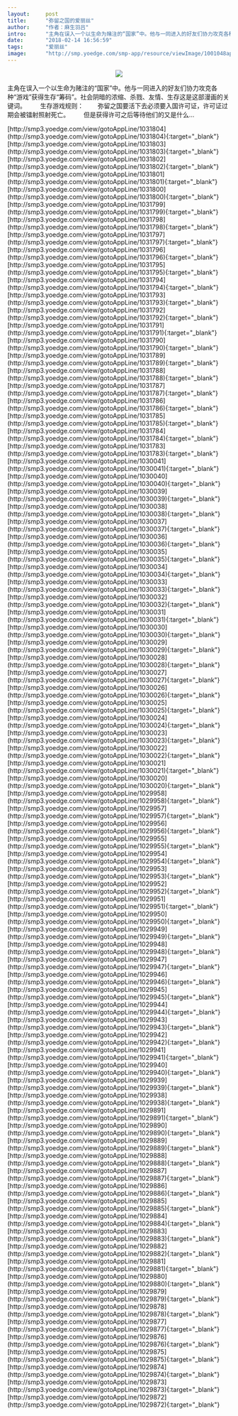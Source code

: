 ```yaml
---
layout:     post
title:      "弥留之国的爱丽丝"
author:     "作者：麻生羽吕"
intro:      "主角在误入一个以生命为赌注的“国家”中。他与一同进入的好友们协力攻克各种“游戏”获得生存“筹码”。社会阴暗的浓缩、杀戮、友情、生存这是这部漫画的关键词。 　　生存游戏规则： 　　弥留之国要活下去必须要入国许可证，许可证过期会被镭射照射死亡。 　　但是获得许可之后等待他们的又是什么..."
date:       "2018-02-14 16:56:59"
tags:       "爱丽丝"
image:      "http://smp.yoedge.com/smp-app/resource/viewImage/1001048appline.png"
---
```

<div style="text-align: center">
<p><img src="http://smp.yoedge.com/smp-app/resource/viewImage/1001048appline.png"/></p>
</div>
<p class="post-meta">
<span>主角在误入一个以生命为赌注的“国家”中。他与一同进入的好友们协力攻克各种“游戏”获得生存“筹码”。社会阴暗的浓缩、杀戮、友情、生存这是这部漫画的关键词。 　　生存游戏规则： 　　弥留之国要活下去必须要入国许可证，许可证过期会被镭射照射死亡。 　　但是获得许可之后等待他们的又是什么...</span>
</p>
[http://smp3.yoedge.com/view/gotoAppLine/1031804](http://smp3.yoedge.com/view/gotoAppLine/1031804){:target="_blank"}
[http://smp3.yoedge.com/view/gotoAppLine/1031803](http://smp3.yoedge.com/view/gotoAppLine/1031803){:target="_blank"}
[http://smp3.yoedge.com/view/gotoAppLine/1031802](http://smp3.yoedge.com/view/gotoAppLine/1031802){:target="_blank"}
[http://smp3.yoedge.com/view/gotoAppLine/1031801](http://smp3.yoedge.com/view/gotoAppLine/1031801){:target="_blank"}
[http://smp3.yoedge.com/view/gotoAppLine/1031800](http://smp3.yoedge.com/view/gotoAppLine/1031800){:target="_blank"}
[http://smp3.yoedge.com/view/gotoAppLine/1031799](http://smp3.yoedge.com/view/gotoAppLine/1031799){:target="_blank"}
[http://smp3.yoedge.com/view/gotoAppLine/1031798](http://smp3.yoedge.com/view/gotoAppLine/1031798){:target="_blank"}
[http://smp3.yoedge.com/view/gotoAppLine/1031797](http://smp3.yoedge.com/view/gotoAppLine/1031797){:target="_blank"}
[http://smp3.yoedge.com/view/gotoAppLine/1031796](http://smp3.yoedge.com/view/gotoAppLine/1031796){:target="_blank"}
[http://smp3.yoedge.com/view/gotoAppLine/1031795](http://smp3.yoedge.com/view/gotoAppLine/1031795){:target="_blank"}
[http://smp3.yoedge.com/view/gotoAppLine/1031794](http://smp3.yoedge.com/view/gotoAppLine/1031794){:target="_blank"}
[http://smp3.yoedge.com/view/gotoAppLine/1031793](http://smp3.yoedge.com/view/gotoAppLine/1031793){:target="_blank"}
[http://smp3.yoedge.com/view/gotoAppLine/1031792](http://smp3.yoedge.com/view/gotoAppLine/1031792){:target="_blank"}
[http://smp3.yoedge.com/view/gotoAppLine/1031791](http://smp3.yoedge.com/view/gotoAppLine/1031791){:target="_blank"}
[http://smp3.yoedge.com/view/gotoAppLine/1031790](http://smp3.yoedge.com/view/gotoAppLine/1031790){:target="_blank"}
[http://smp3.yoedge.com/view/gotoAppLine/1031789](http://smp3.yoedge.com/view/gotoAppLine/1031789){:target="_blank"}
[http://smp3.yoedge.com/view/gotoAppLine/1031788](http://smp3.yoedge.com/view/gotoAppLine/1031788){:target="_blank"}
[http://smp3.yoedge.com/view/gotoAppLine/1031787](http://smp3.yoedge.com/view/gotoAppLine/1031787){:target="_blank"}
[http://smp3.yoedge.com/view/gotoAppLine/1031786](http://smp3.yoedge.com/view/gotoAppLine/1031786){:target="_blank"}
[http://smp3.yoedge.com/view/gotoAppLine/1031785](http://smp3.yoedge.com/view/gotoAppLine/1031785){:target="_blank"}
[http://smp3.yoedge.com/view/gotoAppLine/1031784](http://smp3.yoedge.com/view/gotoAppLine/1031784){:target="_blank"}
[http://smp3.yoedge.com/view/gotoAppLine/1031783](http://smp3.yoedge.com/view/gotoAppLine/1031783){:target="_blank"}
[http://smp3.yoedge.com/view/gotoAppLine/1030041](http://smp3.yoedge.com/view/gotoAppLine/1030041){:target="_blank"}
[http://smp3.yoedge.com/view/gotoAppLine/1030040](http://smp3.yoedge.com/view/gotoAppLine/1030040){:target="_blank"}
[http://smp3.yoedge.com/view/gotoAppLine/1030039](http://smp3.yoedge.com/view/gotoAppLine/1030039){:target="_blank"}
[http://smp3.yoedge.com/view/gotoAppLine/1030038](http://smp3.yoedge.com/view/gotoAppLine/1030038){:target="_blank"}
[http://smp3.yoedge.com/view/gotoAppLine/1030037](http://smp3.yoedge.com/view/gotoAppLine/1030037){:target="_blank"}
[http://smp3.yoedge.com/view/gotoAppLine/1030036](http://smp3.yoedge.com/view/gotoAppLine/1030036){:target="_blank"}
[http://smp3.yoedge.com/view/gotoAppLine/1030035](http://smp3.yoedge.com/view/gotoAppLine/1030035){:target="_blank"}
[http://smp3.yoedge.com/view/gotoAppLine/1030034](http://smp3.yoedge.com/view/gotoAppLine/1030034){:target="_blank"}
[http://smp3.yoedge.com/view/gotoAppLine/1030033](http://smp3.yoedge.com/view/gotoAppLine/1030033){:target="_blank"}
[http://smp3.yoedge.com/view/gotoAppLine/1030032](http://smp3.yoedge.com/view/gotoAppLine/1030032){:target="_blank"}
[http://smp3.yoedge.com/view/gotoAppLine/1030031](http://smp3.yoedge.com/view/gotoAppLine/1030031){:target="_blank"}
[http://smp3.yoedge.com/view/gotoAppLine/1030030](http://smp3.yoedge.com/view/gotoAppLine/1030030){:target="_blank"}
[http://smp3.yoedge.com/view/gotoAppLine/1030029](http://smp3.yoedge.com/view/gotoAppLine/1030029){:target="_blank"}
[http://smp3.yoedge.com/view/gotoAppLine/1030028](http://smp3.yoedge.com/view/gotoAppLine/1030028){:target="_blank"}
[http://smp3.yoedge.com/view/gotoAppLine/1030027](http://smp3.yoedge.com/view/gotoAppLine/1030027){:target="_blank"}
[http://smp3.yoedge.com/view/gotoAppLine/1030026](http://smp3.yoedge.com/view/gotoAppLine/1030026){:target="_blank"}
[http://smp3.yoedge.com/view/gotoAppLine/1030025](http://smp3.yoedge.com/view/gotoAppLine/1030025){:target="_blank"}
[http://smp3.yoedge.com/view/gotoAppLine/1030024](http://smp3.yoedge.com/view/gotoAppLine/1030024){:target="_blank"}
[http://smp3.yoedge.com/view/gotoAppLine/1030023](http://smp3.yoedge.com/view/gotoAppLine/1030023){:target="_blank"}
[http://smp3.yoedge.com/view/gotoAppLine/1030022](http://smp3.yoedge.com/view/gotoAppLine/1030022){:target="_blank"}
[http://smp3.yoedge.com/view/gotoAppLine/1030021](http://smp3.yoedge.com/view/gotoAppLine/1030021){:target="_blank"}
[http://smp3.yoedge.com/view/gotoAppLine/1030020](http://smp3.yoedge.com/view/gotoAppLine/1030020){:target="_blank"}
[http://smp3.yoedge.com/view/gotoAppLine/1029958](http://smp3.yoedge.com/view/gotoAppLine/1029958){:target="_blank"}
[http://smp3.yoedge.com/view/gotoAppLine/1029957](http://smp3.yoedge.com/view/gotoAppLine/1029957){:target="_blank"}
[http://smp3.yoedge.com/view/gotoAppLine/1029956](http://smp3.yoedge.com/view/gotoAppLine/1029956){:target="_blank"}
[http://smp3.yoedge.com/view/gotoAppLine/1029955](http://smp3.yoedge.com/view/gotoAppLine/1029955){:target="_blank"}
[http://smp3.yoedge.com/view/gotoAppLine/1029954](http://smp3.yoedge.com/view/gotoAppLine/1029954){:target="_blank"}
[http://smp3.yoedge.com/view/gotoAppLine/1029953](http://smp3.yoedge.com/view/gotoAppLine/1029953){:target="_blank"}
[http://smp3.yoedge.com/view/gotoAppLine/1029952](http://smp3.yoedge.com/view/gotoAppLine/1029952){:target="_blank"}
[http://smp3.yoedge.com/view/gotoAppLine/1029951](http://smp3.yoedge.com/view/gotoAppLine/1029951){:target="_blank"}
[http://smp3.yoedge.com/view/gotoAppLine/1029950](http://smp3.yoedge.com/view/gotoAppLine/1029950){:target="_blank"}
[http://smp3.yoedge.com/view/gotoAppLine/1029949](http://smp3.yoedge.com/view/gotoAppLine/1029949){:target="_blank"}
[http://smp3.yoedge.com/view/gotoAppLine/1029948](http://smp3.yoedge.com/view/gotoAppLine/1029948){:target="_blank"}
[http://smp3.yoedge.com/view/gotoAppLine/1029947](http://smp3.yoedge.com/view/gotoAppLine/1029947){:target="_blank"}
[http://smp3.yoedge.com/view/gotoAppLine/1029946](http://smp3.yoedge.com/view/gotoAppLine/1029946){:target="_blank"}
[http://smp3.yoedge.com/view/gotoAppLine/1029945](http://smp3.yoedge.com/view/gotoAppLine/1029945){:target="_blank"}
[http://smp3.yoedge.com/view/gotoAppLine/1029944](http://smp3.yoedge.com/view/gotoAppLine/1029944){:target="_blank"}
[http://smp3.yoedge.com/view/gotoAppLine/1029943](http://smp3.yoedge.com/view/gotoAppLine/1029943){:target="_blank"}
[http://smp3.yoedge.com/view/gotoAppLine/1029942](http://smp3.yoedge.com/view/gotoAppLine/1029942){:target="_blank"}
[http://smp3.yoedge.com/view/gotoAppLine/1029941](http://smp3.yoedge.com/view/gotoAppLine/1029941){:target="_blank"}
[http://smp3.yoedge.com/view/gotoAppLine/1029940](http://smp3.yoedge.com/view/gotoAppLine/1029940){:target="_blank"}
[http://smp3.yoedge.com/view/gotoAppLine/1029939](http://smp3.yoedge.com/view/gotoAppLine/1029939){:target="_blank"}
[http://smp3.yoedge.com/view/gotoAppLine/1029938](http://smp3.yoedge.com/view/gotoAppLine/1029938){:target="_blank"}
[http://smp3.yoedge.com/view/gotoAppLine/1029891](http://smp3.yoedge.com/view/gotoAppLine/1029891){:target="_blank"}
[http://smp3.yoedge.com/view/gotoAppLine/1029890](http://smp3.yoedge.com/view/gotoAppLine/1029890){:target="_blank"}
[http://smp3.yoedge.com/view/gotoAppLine/1029889](http://smp3.yoedge.com/view/gotoAppLine/1029889){:target="_blank"}
[http://smp3.yoedge.com/view/gotoAppLine/1029888](http://smp3.yoedge.com/view/gotoAppLine/1029888){:target="_blank"}
[http://smp3.yoedge.com/view/gotoAppLine/1029887](http://smp3.yoedge.com/view/gotoAppLine/1029887){:target="_blank"}
[http://smp3.yoedge.com/view/gotoAppLine/1029886](http://smp3.yoedge.com/view/gotoAppLine/1029886){:target="_blank"}
[http://smp3.yoedge.com/view/gotoAppLine/1029885](http://smp3.yoedge.com/view/gotoAppLine/1029885){:target="_blank"}
[http://smp3.yoedge.com/view/gotoAppLine/1029884](http://smp3.yoedge.com/view/gotoAppLine/1029884){:target="_blank"}
[http://smp3.yoedge.com/view/gotoAppLine/1029883](http://smp3.yoedge.com/view/gotoAppLine/1029883){:target="_blank"}
[http://smp3.yoedge.com/view/gotoAppLine/1029882](http://smp3.yoedge.com/view/gotoAppLine/1029882){:target="_blank"}
[http://smp3.yoedge.com/view/gotoAppLine/1029881](http://smp3.yoedge.com/view/gotoAppLine/1029881){:target="_blank"}
[http://smp3.yoedge.com/view/gotoAppLine/1029880](http://smp3.yoedge.com/view/gotoAppLine/1029880){:target="_blank"}
[http://smp3.yoedge.com/view/gotoAppLine/1029879](http://smp3.yoedge.com/view/gotoAppLine/1029879){:target="_blank"}
[http://smp3.yoedge.com/view/gotoAppLine/1029878](http://smp3.yoedge.com/view/gotoAppLine/1029878){:target="_blank"}
[http://smp3.yoedge.com/view/gotoAppLine/1029877](http://smp3.yoedge.com/view/gotoAppLine/1029877){:target="_blank"}
[http://smp3.yoedge.com/view/gotoAppLine/1029876](http://smp3.yoedge.com/view/gotoAppLine/1029876){:target="_blank"}
[http://smp3.yoedge.com/view/gotoAppLine/1029875](http://smp3.yoedge.com/view/gotoAppLine/1029875){:target="_blank"}
[http://smp3.yoedge.com/view/gotoAppLine/1029874](http://smp3.yoedge.com/view/gotoAppLine/1029874){:target="_blank"}
[http://smp3.yoedge.com/view/gotoAppLine/1029873](http://smp3.yoedge.com/view/gotoAppLine/1029873){:target="_blank"}
[http://smp3.yoedge.com/view/gotoAppLine/1029872](http://smp3.yoedge.com/view/gotoAppLine/1029872){:target="_blank"}


